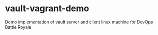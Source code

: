 # vault-vagrant-demo
Demo implementation of vault server and client linux machine for DevOps Battle Royale
